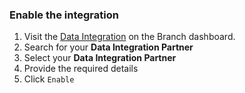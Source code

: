 ### Enable the integration

1. Visit the [Data Integration](https://branch.dashboard.branch.io/data-import-export/data-feeds/integrations) on the Branch dashboard.
2. Search for your **Data Integration Partner**
3. Select your **Data Integration Partner**
4. Provide the required details
5. Click `Enable`
